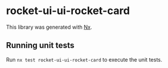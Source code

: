 # rocket-ui-ui-rocket-card

This library was generated with [Nx](https://nx.dev).

## Running unit tests

Run `nx test rocket-ui-ui-rocket-card` to execute the unit tests.
